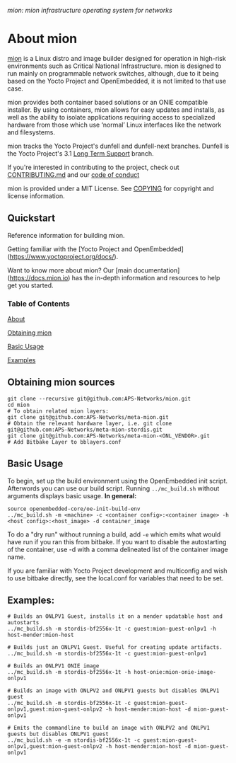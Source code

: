 *mion: mion infrastructure operating system for networks*

# About mion
[mion](mion.io) is a Linux distro and image builder designed for operation in 
high-risk environments such as Critical National Infrastructure. mion is 
designed to run mainly on programmable network switches, although, due to it 
being based on the Yocto Project and OpenEmbedded, it is not limited to that use case.

mion provides both container based solutions or an ONIE compatible installer. By using containers, mion allows for easy updates and installs, as well as the ability to isolate applications requiring access to specialized hardware from those which use ‘normal’ Linux interfaces like the network and filesystems.

mion tracks the Yocto Project's dunfell and dunfell-next branches. Dunfell is the Yocto Project's 3.1 [Long Term Support](https://www.yoctoproject.org/yocto-project-long-term-support-announced/) branch.

If you're interested in contributing to the project, check out
[CONTRIBUTING.md](#contributing.md) and our
[code of conduct](#code-_-of-_-conduct)

mion is provided under a MIT License. See [COPYING](#copying) for copyright
and license information. 

## Quickstart
Reference information for building mion. 

Getting familiar with the [Yocto Project and OpenEmbedded] (https://www.yoctoproject.org/docs/). 

Want to know more about mion? Our [main documentation] (https://docs.mion.io) has the in-depth information and resources to help get you started.

### Table of Contents
[About](#about-mion)

[Obtaining mion](#obtaining-mion-sources)

[Basic Usage](#basic-usage)

[Examples](#examples)

## Obtaining mion sources
```shell
git clone --recursive git@github.com:APS-Networks/mion.git
cd mion
# To obtain related mion layers:
git clone git@github.com:APS-Networks/meta-mion.git
# Obtain the relevant hardware layer, i.e. git clone git@github.com:APS-Networks/meta-mion-stordis.git
git clone git@github.com:APS-Networks/meta-mion-<ONL_VENDOR>.git
# Add Bitbake Layer to bblayers.conf
```

## Basic Usage
To begin, set up the build environment using the OpenEmbedded init script.
Afterwords you can use our build script. Running `../mc_build.sh` without
arguments displays basic usage. **In general:**

```shell
source openembedded-core/oe-init-build-env
../mc_build.sh -m <machine> -c <container config>:<container image> -h <host config>:<host_image> -d container_image
```

To do a "dry run" without running a build, add `-e` which emits what would have run if you ran this from bitbake. 
If you want to disable the autostarting of the container, use -d with a comma delineated list of the container image name.

If you are familiar with Yocto Project development and multiconfig and wish to use bitbake directly, see the local.conf for variables that need to be set.

## Examples:
```shell
# Builds an ONLPV1 Guest, installs it on a mender updatable host and autostarts
../mc_build.sh -m stordis-bf2556x-1t -c guest:mion-guest-onlpv1 -h host-mender:mion-host

# Builds just an ONLPV1 Guest. Useful for creating update artifacts.
../mc_build.sh -m stordis-bf2556x-1t -c guest:mion-guest-onlpv1

# Builds an ONLPV1 ONIE image
../mc_build.sh -m stordis-bf2556x-1t -h host-onie:mion-onie-image-onlpv1

# Builds an image with ONLPV2 and ONLPV1 guests but disables ONLPV1 guest
../mc_build.sh -m stordis-bf2556x-1t -c guest:mion-guest-onlpv1,guest:mion-guest-onlpv2 -h host-mender:mion-host -d mion-guest-onlpv1

# Emits the commandline to build an image with ONLPV2 and ONLPV1 guests but disables ONLPV1 guest
../mc_build.sh -e -m stordis-bf2556x-1t -c guest:mion-guest-onlpv1,guest:mion-guest-onlpv2 -h host-mender:mion-host -d mion-guest-onlpv1
```

